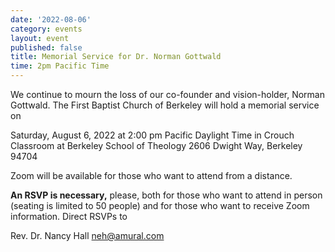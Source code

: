 ```yaml
---
date: '2022-08-06'
category: events
layout: event
published: false
title: Memorial Service for Dr. Norman Gottwald
time: 2pm Pacific Time
---
```

We continue to mourn the loss of our co-founder and vision-holder, Norman Gottwald. The First Baptist Church of Berkeley will hold a memorial service on

Saturday, August 6, 2022 at 2:00 pm Pacific Daylight Time
in Crouch Classroom
at Berkeley School of Theology
2606 Dwight Way, Berkeley 94704

Zoom will be available for those who want to attend from a distance.

**An RSVP is necessary,** please, both for those who want to attend in person (seating is limited to 50 people) and for those who want to receive Zoom information. Direct RSVPs to

Rev. Dr. Nancy Hall
neh@amural.com
